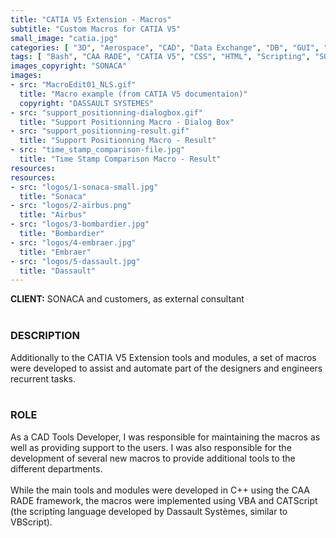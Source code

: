 ```yaml
---
title: "CATIA V5 Extension - Macros"
subtitle: "Custom Macros for CATIA V5"
small_image: "catia.jpg"
categories: [ "3D", "Aerospace", "CAD", "Data Exchange", "DB", "GUI", "PLM", "SCM", "Support" ]
tags: [ "Bash", "CAA RADE", "CATIA V5", "CSS", "HTML", "Scripting", "SQL", "VB" ]
images_copyright: "SONACA"
images:
- src: "MacroEdit01_NLS.gif"
  title: "Macro example (from CATIA V5 documentaion)"
  copyright: "DASSAULT SYSTEMES"
- src: "support_positionning-dialogbox.gif"
  title: "Support Positionning Macro - Dialog Box"
- src: "support_positionning-result.gif"
  title: "Support Positionning Macro - Result"
- src: "time_stamp_comparison-file.jpg"
  title: "Time Stamp Comparison Macro - Result"
resources:
resources:
- src: "logos/1-sonaca-small.jpg"
  title: "Sonaca"
- src: "logos/2-airbus.png"
  title: "Airbus"
- src: "logos/3-bombardier.jpg"
  title: "Bombardier"
- src: "logos/4-embraer.jpg"
  title: "Embraer"
- src: "logos/5-dassault.jpg"
  title: "Dassault"
---
```


<b>CLIENT:</b> SONACA and customers, as external consultant<br>
<br>

<h3>DESCRIPTION</h3>
Additionally to the CATIA V5 Extension tools and modules, a set of macros were developed to assist and automate part of the designers and engineers recurrent tasks.<br>
<br>

<h3>ROLE</h3>
As a CAD Tools Developer, I was responsible for maintaining the macros as well as providing support to the users. I was also responsible for the development of several new macros to provide additional tools to the different departments.<br>
<br>
While the main tools and modules were developed in C++ using the CAA RADE framework, the macros were implemented using VBA and CATScript (the scripting language developed by Dassault Systèmes, similar to VBScript).<br>

